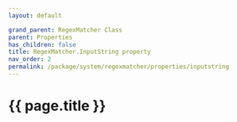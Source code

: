 ```yaml
---
layout: default

grand_parent: RegexMatcher Class
parent: Properties
has_children: false
title: RegexMatcher.InputString property
nav_order: 2
permalink: /package/system/regexmatcher/properties/inputstring
---
```

# {{ page.title }}
